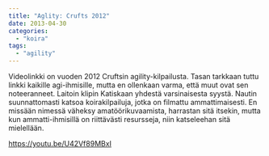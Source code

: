 ```yaml
---
title: "Aglity: Crufts 2012"
date: 2013-04-30
categories: 
  - "koira"
tags: 
  - "agility"
---
```


Videolinkki on vuoden 2012 Cruftsin agility-kilpailusta. Tasan tarkkaan tuttu linkki kaikille agi-ihmisille, mutta en ollenkaan varma, että muut ovat sen noteeranneet. Laitoin klipin Katiskaan yhdestä varsinaisesta syystä. Nautin suunnattomasti katsoa koirakilpailuja, jotka on filmattu ammattimaisesti. En missään nimessä väheksy amatöörikuvaamista, harrastan sitä itsekin, mutta kun ammatti-ihmisillä on riittävästi resursseja, niin katseleehan sitä mielellään. <!--more-->

https://youtu.be/U42Vf89MBxI

